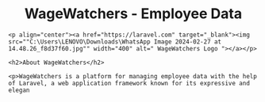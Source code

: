 <h1 align="center">WageWatchers - Employee Data</h1>

    <p align="center"><a href="https://laravel.com" target="_blank"><img src=""C:\Users\LENOVO\Downloads\WhatsApp Image 2024-02-27 at 14.48.26_f8d37f60.jpg"" width="400" alt=" WageWatchers Logo "></a></p>

    <h2>About WageWatchers</h2>

    <p>WageWatchers is a platform for managing employee data with the help of Laravel, a web application framework known for its expressive and elegan
